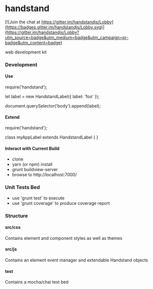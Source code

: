 # handstand

[![Join the chat at https://gitter.im/handstandjs/Lobby](https://badges.gitter.im/handstandjs/Lobby.svg)](https://gitter.im/handstandjs/Lobby?utm_source=badge&utm_medium=badge&utm_campaign=pr-badge&utm_content=badge)

web development kit

### Development

#### Use

require('handstand');

let label = new HandstandLabel({ label: 'foo' });

document.querySelector('body').append(label);

#### Extend

require('handstand');

class myAppLabel extends HandstandLabel {
}

#### Interact with Current Build

- clone
- yarn (or npm) install
- grunt buildview-server
- browse to http://localhost:7000/

### Unit Tests Bed
 
 - use 'grunt test' to execute
 - use 'grunt coverage' to produce coverage report

### Structure

#### src/css

Contains element and component styles as well as themes

#### src/js

Contains an element event manager and extendable Handstand objects

#### test

Contains a mocha/chai test bed